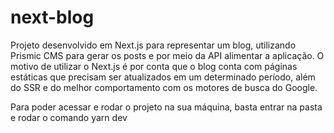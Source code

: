 # next-blog

Projeto desenvolvido em Next.js para representar um blog, utilizando Prismic CMS para gerar os posts e por meio da API alimentar a aplicação.
O motivo de utilizar o Next.js é por conta que o blog conta com páginas estáticas que precisam ser atualizados em um determinado período, além do SSR e do melhor comportamento com os motores de busca do Google.

Para poder acessar e rodar o projeto na sua máquina, basta entrar na pasta e rodar o comando yarn dev
